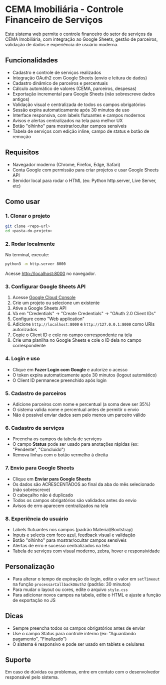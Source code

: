 # CEMA Imobiliária - Controle Financeiro de Serviços

Este sistema web permite o controle financeiro do setor de serviços da CEMA Imobiliária, com integração ao Google Sheets, gestão de parceiros, validação de dados e experiência de usuário moderna.

## Funcionalidades

- Cadastro e controle de serviços realizados
- Integração OAuth2 com Google Sheets (envio e leitura de dados)
- Cadastro dinâmico de parceiros e percentuais
- Cálculo automático de valores (CEMA, parceiros, despesas)
- Exportação incremental para Google Sheets (não sobrescreve dados antigos)
- Validação visual e centralizada de todos os campos obrigatórios
- Sessão expira automaticamente após 30 minutos de uso
- Interface responsiva, com labels flutuantes e campos modernos
- Avisos e alertas centralizados na tela para melhor UX
- Botão "olhinho" para mostrar/ocultar campos sensíveis
- Tabela de serviços com edição inline, campo de status e botão de remoção

## Requisitos

- Navegador moderno (Chrome, Firefox, Edge, Safari)
- Conta Google com permissão para criar projetos e usar Google Sheets API
- Servidor local para rodar o HTML (ex: Python http.server, Live Server, etc)

## Como usar

### 1. Clonar o projeto

```bash
git clone <repo-url>
cd <pasta-do-projeto>
```

### 2. Rodar localmente

No terminal, execute:

```bash
python3 -m http.server 8000
```

Acesse [http://localhost:8000](http://localhost:8000) no navegador.

### 3. Configurar Google Sheets API

1. Acesse [Google Cloud Console](https://console.cloud.google.com)
2. Crie um projeto ou selecione um existente
3. Ative a Google Sheets API
4. Vá em "Credentials" → "Create Credentials" → "OAuth 2.0 Client IDs"
5. Configure como "Web application"
6. Adicione `http://localhost:8000` e `http://127.0.0.1:8000` como URIs autorizados
7. Copie o Client ID e cole no campo correspondente na tela
8. Crie uma planilha no Google Sheets e cole o ID dela no campo correspondente

### 4. Login e uso

- Clique em **Fazer Login com Google** e autorize o acesso
- O token expira automaticamente após 30 minutos (logout automático)
- O Client ID permanece preenchido após login

### 5. Cadastro de parceiros

- Adicione parceiros com nome e percentual (a soma deve ser 35%)
- O sistema valida nome e percentual antes de permitir o envio
- Não é possível enviar dados sem pelo menos um parceiro válido

### 6. Cadastro de serviços

- Preencha os campos da tabela de serviços
- O campo **Status** pode ser usado para anotações rápidas (ex: "Pendente", "Concluído")
- Remova linhas com o botão vermelho à direita

### 7. Envio para Google Sheets

- Clique em **Enviar para Google Sheets**
- Os dados são ACRESCENTADOS ao final da aba do mês selecionado (não sobrescreve)
- O cabeçalho não é duplicado
- Todos os campos obrigatórios são validados antes do envio
- Avisos de erro aparecem centralizados na tela

### 8. Experiência do usuário

- Labels flutuantes nos campos (padrão Material/Bootstrap)
- Inputs e selects com foco azul, feedback visual e validação
- Botão "olhinho" para mostrar/ocultar campos sensíveis
- Alertas de erro e sucesso centralizados na tela
- Tabela de serviços com visual moderno, zebra, hover e responsividade

## Personalização

- Para alterar o tempo de expiração do login, edite o valor em `setTimeout` na função `processarCallbackOAuth2` (padrão: 30 minutos)
- Para mudar o layout ou cores, edite o arquivo `style.css`
- Para adicionar novos campos na tabela, edite o HTML e ajuste a função de exportação no JS

## Dicas

- Sempre preencha todos os campos obrigatórios antes de enviar
- Use o campo Status para controle interno (ex: "Aguardando pagamento", "Finalizado")
- O sistema é responsivo e pode ser usado em tablets e celulares

## Suporte

Em caso de dúvidas ou problemas, entre em contato com o desenvolvedor responsável pelo sistema. 